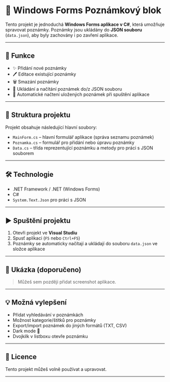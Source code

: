 # 📝 Windows Forms Poznámkový blok

Tento projekt je jednoduchá **Windows Forms aplikace v C#**, která umožňuje spravovat poznámky. Poznámky jsou ukládány do **JSON souboru** (`data.json`), aby byly zachovány i po zavření aplikace.

---

## 🚀 Funkce
- ✨ Přidání nové poznámky  
- 🖊️ Editace existující poznámky  
- 🗑️ Smazání poznámky  
- 💾 Ukládání a načítání poznámek do/z JSON souboru  
- 📂 Automatické načtení uložených poznámek při spuštění aplikace  

---

## 📂 Struktura projektu
Projekt obsahuje následující hlavní soubory:

- `MainForm.cs` – hlavní formulář aplikace (správa seznamu poznámek)  
- `Poznamka.cs` – formulář pro přidání nebo úpravu poznámky  
- `Data.cs` – třída reprezentující poznámku a metody pro práci s JSON souborem  

---

## 🛠️ Technologie
- .NET Framework / .NET (Windows Forms)  
- C#  
- `System.Text.Json` pro práci s JSON  

---

## ▶️ Spuštění projektu
1. Otevři projekt ve **Visual Studiu**  
2. Spusť aplikaci (`F5` nebo `Ctrl+F5`)  
3. Poznámky se automaticky načítají a ukládají do souboru `data.json` ve složce aplikace  

---

## 📸 Ukázka (doporučeno)
> Můžeš sem později přidat screenshot aplikace.

---

## 💡 Možná vylepšení
- Přidat vyhledávání v poznámkách  
- Možnost kategorie/štítků pro poznámky  
- Export/import poznámek do jiných formátů (TXT, CSV)  
- Dark mode 🌙
- Dvojkilk v listboxu otevře poznámku

---

## 📜 Licence
Tento projekt můžeš volně používat a upravovat.  

---

